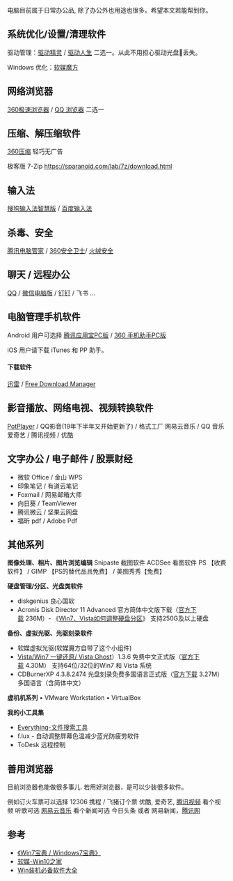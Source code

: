 电脑目前属于日常办公品, 除了办公外也用途也很多。希望本文若能帮到你。

## 系统优化/设置/清理软件

驱动管理：[驱动精灵](http://www.drivergenius.com/) / [驱动人生](https://www.160.com/) 二选一。从此不用担心驱动光盘📀丢失。

Windows 优化：[软媒魔方](http://mofang.ruanmei.com/) 

## 网络浏览器

[360极速浏览器](https://browser.360.cn/ee/) / [QQ 浏览器](https://browser.qq.com/) 二选一

## 压缩、解压缩软件

[360压缩](https://yasuo.360.cn/) 轻巧无广告

极客版
7-Zip
<https://sparanoid.com/lab/7z/download.html>

## 输入法

[搜狗输入法智慧版](https://pinyin.sogou.com/zhihui/) / [百度输入法](http://shurufa.baidu.com/)

## 杀毒、安全

[腾讯电脑管家](https://guanjia.qq.com/) / [360安全卫士](https://weishi.360.cn/)/ [火绒安全](https://www.huorong.cn/)

## 聊天 / 远程办公

[QQ](https://im.qq.com/) / [微信电脑版](https://pc.weixin.qq.com/) / [钉钉](https://www.dingtalk.com/) / 飞书 ...

## 电脑管理手机软件

Android 用户可选择 [腾讯应用宝PC版](https://sj.qq.com/) / [360 手机助手PC版](http://sj.360.cn/index.html)

iOS 用户请下载 iTunes 和 PP 助手。

#### 下载软件

[迅雷](https://dl.xunlei.com/) / [Free Download Manager](https://www.freedownloadmanager.org/zh/) 

## 影音播放、网络电视、视频转换软件

[PotPlayer](https://potplayer.org/) / QQ影音(19年下半年又开始更新了) / 格式工厂
网易云音乐 / QQ 音乐
爱奇艺 / 腾讯视频 / 优酷 

## 文字办公 / 电子邮件 / 股票财经

* 微软 Office / 金山 WPS
* 印象笔记 / 有道云笔记
* Foxmail / 网易邮箱大师
* 向日葵 / TeamViewer
* 腾讯微云 / 坚果云网盘
* 福昕 pdf / Adobe Pdf

## 其他系列

**图像处理、相片、图片浏览编辑**
Snipaste 截图软件
ACDSee 看图软件
PS 【收费软件】 / GIMP 【PS的替代品且免费】 / 美图秀秀【免费】

**硬盘管理/分区、光盘类软件**
* diskgenius 良心国软
* Acronis Disk Director 11 Advanced 官方简体中文版下载（[官方下载](http://download.acronis.com/trial/ADD11A_trial_zh-CN.exe) 236M）- 《[Win7、Vista如何调整硬盘分区](http://www.vista123.com/vista/229.html)》 支持250G及以上硬盘

**备份、虚拟光驱、光驱刻录软件**
* 软媒虚拟光驱(软媒魔方自带了这个小组件)
* [Vista/Win7 一键还原/ Vista Ghost](http://www.vista123.com/vistaghost/)）1.3.6 免费中文正式版（[官方下载](http://down.ruanmei.com/vistaghost/vistaghostsetup.zip) 4.30M） 支持64位/32位的Win7 和 Vista 系统
* CDBurnerXP 4.3.8.2474 光盘刻录免费多国语言正式版（[官方下载](http://ember.cdburnerxp.se/cdbxp_setup_4.3.8.2474.exe) 3.27M）多国语言（含简体中文）

**虚机机系列**
• VMware Workstation
• VirtualBox

**我的小工具集**

* [Everything-文件搜索工具](https://www.voidtools.com/zh-cn/)
* f.lux - 自动调整屏幕色温减少蓝光防疲劳软件
* ToDesk 远程控制

## 善用浏览器

目前浏览器也能做很多事儿. 若用好浏览器，是可以少装很多软件。

例如订火车票可以选择 12306
携程 / 飞猪订个票
优酷, 爱奇艺, [腾讯视频](http://v.qq.com) 看个视频
听歌可选 [网易云音乐](https://music.163.com) 
看个新闻可选 今日头条 或者 网易新闻，[腾讯网](https://www.qq.com/)

## 参考

* [《Win7宝典 / Windows7宝典》](http://www.win7china.com/html/6351.html)
* [软媒-Win10之家](https://win10.ithome.com/)
* [Win装机必备软件大全](https://www.ithome.com/bibei/)
